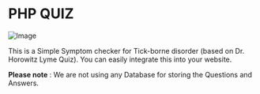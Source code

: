 # PHP QUIZ

 ![Image](https://raw.githubusercontent.com/arjunsk/php-quiz/master/screenshot/how_it_looks.png)

This is a Simple Symptom checker for Tick-borne disorder (based on Dr. Horowitz Lyme Quiz). You can easily integrate this into your website.

**Please note** :  We are not using any Database for storing the Questions and Answers.
